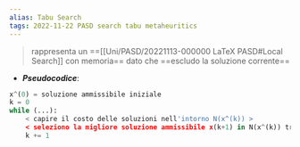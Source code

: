 ```yaml
---
alias: Tabu Search
tags: 2022-11-22 PASD search tabu metaheuritics
---
```


> rappresenta un ==[[Uni/PASD/20221113-000000 LaTeX PASD#Local Search]] con memoria== dato che ==escludo la soluzione corrente==

- ***Pseudocodice***:
```python
x^(0) = soluzione ammissibile iniziale
k = 0
while (...):
	< capire il costo delle soluzioni nell'intorno N(x^(k)) >
	< seleziono la migliore soluzione ammissibile x(k+1) in N(x^(k)) tranne la soluzione corrente x(k)
	k += 1
```
